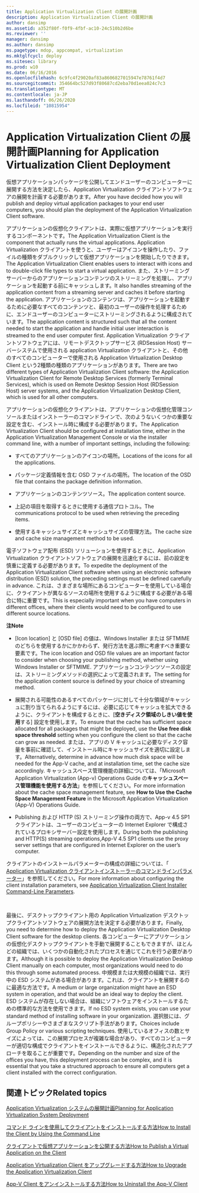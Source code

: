 ```yaml
---
title: Application Virtualization Client の展開計画
description: Application Virtualization Client の展開計画
author: dansimp
ms.assetid: a352f80f-f0f9-4fbf-ac10-24c510b2d6be
ms.reviewer: ''
manager: dansimp
ms.author: dansimp
ms.pagetype: mdop, appcompat, virtualization
ms.mktglfcycl: deploy
ms.sitesec: library
ms.prod: w10
ms.date: 06/16/2016
ms.openlocfilehash: 6c9fc4f29020af83a8606827015947e78761f4d7
ms.sourcegitcommit: 354664bc527d93f80687cd2eba70d1eea024c7c3
ms.translationtype: MT
ms.contentlocale: ja-JP
ms.lasthandoff: 06/26/2020
ms.locfileid: "10815954"
---
```

# <span data-ttu-id="9bcff-103">Application Virtualization Client の展開計画</span><span class="sxs-lookup"><span data-stu-id="9bcff-103">Planning for Application Virtualization Client Deployment</span></span>


<span data-ttu-id="9bcff-104">仮想アプリケーションパッケージを公開してエンドユーザーのコンピューターに展開する方法を決定したら、Application Virtualization クライアントソフトウェアの展開を計画する必要があります。</span><span class="sxs-lookup"><span data-stu-id="9bcff-104">After you have decided how you will publish and deploy virtual application packages to your end user computers, you should plan the deployment of the Application Virtualization Client software.</span></span>

<span data-ttu-id="9bcff-105">アプリケーションの仮想化クライアントは、実際に仮想アプリケーションを実行するコンポーネントです。</span><span class="sxs-lookup"><span data-stu-id="9bcff-105">The Application Virtualization Client is the component that actually runs the virtual applications.</span></span> <span data-ttu-id="9bcff-106">Application Virtualization クライアントを使うと、ユーザーはアイコンを操作したり、ファイルの種類をダブルクリックして仮想アプリケーションを開始したりできます。</span><span class="sxs-lookup"><span data-stu-id="9bcff-106">The Application Virtualization Client enables users to interact with icons and to double-click file types to start a virtual application.</span></span> <span data-ttu-id="9bcff-107">また、ストリーミングサーバーからのアプリケーションコンテンツのストリーミングを処理し、アプリケーションを起動する前にキャッシュします。</span><span class="sxs-lookup"><span data-stu-id="9bcff-107">It also handles streaming of the application content from a streaming server and caches it before starting the application.</span></span> <span data-ttu-id="9bcff-108">アプリケーションのコンテンツは、アプリケーションを起動するために必要なすべてのコンテンツと、最初のユーザーの操作を処理するために、エンドユーザーのコンピューターにストリーミングされるように構成されています。</span><span class="sxs-lookup"><span data-stu-id="9bcff-108">The application content is structured such that all the content needed to start the application and handle initial user interaction is streamed to the end user computer first.</span></span> <span data-ttu-id="9bcff-109">Application Virtualization クライアントソフトウェアには、リモートデスクトップサービス (RDSession Host) サーバーシステムで使用される application Virtualization クライアントと、その他のすべてのコンピューターで使用される Application Virtualization Desktop Client という2種類の種類のアプリケーションがあります。</span><span class="sxs-lookup"><span data-stu-id="9bcff-109">There are two different types of Application Virtualization Client software: the Application Virtualization Client for Remote Desktop Services (formerly Terminal Services), which is used on Remote Desktop Session Host (RDSession Host) server systems, and the Application Virtualization Desktop Client, which is used for all other computers.</span></span>

<span data-ttu-id="9bcff-110">アプリケーションの仮想化クライアントは、アプリケーションの仮想化管理コンソールまたはインストーラーのコマンドラインで、次のようないくつかの重要な設定を含む、インストール時に構成する必要があります。</span><span class="sxs-lookup"><span data-stu-id="9bcff-110">The Application Virtualization Client should be configured at installation time, either in the Application Virtualization Management Console or via the installer command line, with a number of important settings, including the following:</span></span>

-   <span data-ttu-id="9bcff-111">すべてのアプリケーションのアイコンの場所。</span><span class="sxs-lookup"><span data-stu-id="9bcff-111">Locations of the icons for all the applications.</span></span>

-   <span data-ttu-id="9bcff-112">パッケージ定義情報を含む OSD ファイルの場所。</span><span class="sxs-lookup"><span data-stu-id="9bcff-112">The location of the OSD file that contains the package definition information.</span></span>

-   <span data-ttu-id="9bcff-113">アプリケーションのコンテンツソース。</span><span class="sxs-lookup"><span data-stu-id="9bcff-113">The application content source.</span></span>

-   <span data-ttu-id="9bcff-114">上記の項目を取得するときに使用する通信プロトコル。</span><span class="sxs-lookup"><span data-stu-id="9bcff-114">The communications protocol to be used when retrieving the preceding items.</span></span>

-   <span data-ttu-id="9bcff-115">使用するキャッシュサイズとキャッシュサイズの管理方法。</span><span class="sxs-lookup"><span data-stu-id="9bcff-115">The cache size and cache size management method to be used.</span></span>

<span data-ttu-id="9bcff-116">電子ソフトウェア配布 (ESD) ソリューションを使用するときに、Application Virtualization クライアントソフトウェアの展開を迅速化するには、前の設定を慎重に定義する必要があります。</span><span class="sxs-lookup"><span data-stu-id="9bcff-116">To expedite the deployment of the Application Virtualization Client software when using an electronic software distribution (ESD) solution, the preceding settings must be defined carefully in advance.</span></span> <span data-ttu-id="9bcff-117">これは、さまざまな場所にあるコンピューターを使用している場合に、クライアントが異なるソースの場所を使用するように構成する必要がある場合に特に重要です。</span><span class="sxs-lookup"><span data-stu-id="9bcff-117">This is especially important when you have computers in different offices, where their clients would need to be configured to use different source locations.</span></span>

**<span data-ttu-id="9bcff-118">注</span><span class="sxs-lookup"><span data-stu-id="9bcff-118">Note</span></span>**  
-   <span data-ttu-id="9bcff-119">[Icon location] と [OSD file] の値は、Windows Installer または SFTMIME のどちらを使用するかにかかわらず、発行方法を選ぶ際に考慮すべき重要な要素です。</span><span class="sxs-lookup"><span data-stu-id="9bcff-119">The icon location and OSD file values are an important factor to consider when choosing your publishing method, whether using Windows Installer or SFTMIME.</span></span> <span data-ttu-id="9bcff-120">アプリケーションコンテンツソースの設定は、ストリーミングメソッドの選択によって定義されます。</span><span class="sxs-lookup"><span data-stu-id="9bcff-120">The setting for the application content source is defined by your choice of streaming method.</span></span>

-   <span data-ttu-id="9bcff-121">展開される可能性のあるすべてのパッケージに対して十分な領域がキャッシュに割り当てられるようにするには、必要に応じてキャッシュを拡大できるように、クライアントを構成するときに、[**空きディスク領域のしきい値を使用**する] 設定を使用します。</span><span class="sxs-lookup"><span data-stu-id="9bcff-121">To ensure that the cache has sufficient space allocated for all packages that might be deployed, use the **Use free disk space threshold** setting when you configure the client so that the cache can grow as needed.</span></span> <span data-ttu-id="9bcff-122">または、アプリの V キャッシュに必要なディスク容量を事前に確認して、インストール時にキャッシュサイズを適切に設定します。</span><span class="sxs-lookup"><span data-stu-id="9bcff-122">Alternatively, determine in advance how much disk space will be needed for the App-V cache, and at installation time, set the cache size accordingly.</span></span> <span data-ttu-id="9bcff-123">キャッシュスペース管理機能の詳細については、「Microsoft Application Virtualization (App-v) Operations Guide の**キャッシュスペース管理機能を使用する方法**」を参照してください。</span><span class="sxs-lookup"><span data-stu-id="9bcff-123">For more information about the cache space management feature, see **How to Use the Cache Space Management Feature** in the Microsoft Application Virtualization (App-V) Operations Guide.</span></span>

-   <span data-ttu-id="9bcff-124">Publishing および HTTP (S) ストリーミング操作の両方で、App-v 4.5 SP1 クライアントは、ユーザーのコンピューターの Internet Explorer で構成されているプロキシサーバー設定を使用します。</span><span class="sxs-lookup"><span data-stu-id="9bcff-124">During both the publishing and HTTP(S) streaming operations,App-V 4.5 SP1 clients use the proxy server settings that are configured in Internet Explorer on the user’s computer.</span></span>

<span data-ttu-id="9bcff-125">クライアントのインストールパラメーターの構成の詳細については、「 [Application Virtualization クライアントインストーラーのコマンドラインパラメーター](application-virtualization-client-installer-command-line-parameters.md)」を参照してください。</span><span class="sxs-lookup"><span data-stu-id="9bcff-125">For more information about configuring the client installation parameters, see [Application Virtualization Client Installer Command-Line Parameters](application-virtualization-client-installer-command-line-parameters.md).</span></span>

 

<span data-ttu-id="9bcff-126">最後に、デスクトップクライアント用の Application Virtualization デスクトップクライアントソフトウェアの展開方法を決定する必要があります。</span><span class="sxs-lookup"><span data-stu-id="9bcff-126">Finally, you need to determine how to deploy the Application Virtualization Desktop Client software for the desktop clients.</span></span> <span data-ttu-id="9bcff-127">各コンピューターにアプリケーションの仮想化デスクトップクライアントを手動で展開することもできますが、ほとんどの組織では、いくつかの自動化されたプロセスを通じてこれを行う必要があります。</span><span class="sxs-lookup"><span data-stu-id="9bcff-127">Although it is possible to deploy the Application Virtualization Desktop Client manually on each computer, most organizations would need to do this through some automated process.</span></span> <span data-ttu-id="9bcff-128">中規模または大規模の組織では、実行中の ESD システムがある場合があります。これは、クライアントを展開するのに最適な方法です。</span><span class="sxs-lookup"><span data-stu-id="9bcff-128">A medium or large organization might have an ESD system in operation, and that would be an ideal way to deploy the client.</span></span> <span data-ttu-id="9bcff-129">ESD システムが存在しない場合は、組織にソフトウェアをインストールするための標準的な方法を使用できます。</span><span class="sxs-lookup"><span data-stu-id="9bcff-129">If no ESD system exists, you can use your standard method of installing software in your organization.</span></span> <span data-ttu-id="9bcff-130">選択肢には、グループポリシーやさまざまなスクリプト手法があります。</span><span class="sxs-lookup"><span data-stu-id="9bcff-130">Choices include Group Policy or various scripting techniques.</span></span> <span data-ttu-id="9bcff-131">使用しているオフィスの数とサイズによっては、この展開プロセスが複雑な場合があり、すべてのコンピューターが適切な構成でクライアントをインストールできるように、構造化されたアプローチを取ることが重要です。</span><span class="sxs-lookup"><span data-stu-id="9bcff-131">Depending on the number and size of the offices you have, this deployment process can be complex, and it is essential that you take a structured approach to ensure all computers get a client installed with the correct configuration.</span></span>

## <span data-ttu-id="9bcff-132">関連トピック</span><span class="sxs-lookup"><span data-stu-id="9bcff-132">Related topics</span></span>


[<span data-ttu-id="9bcff-133">Application Virtualization システムの展開計画</span><span class="sxs-lookup"><span data-stu-id="9bcff-133">Planning for Application Virtualization System Deployment</span></span>](planning-for-application-virtualization-system-deployment.md)

[<span data-ttu-id="9bcff-134">コマンド ラインを使用してクライアントをインストールする方法</span><span class="sxs-lookup"><span data-stu-id="9bcff-134">How to Install the Client by Using the Command Line</span></span>](how-to-install-the-client-by-using-the-command-line-new.md)

[<span data-ttu-id="9bcff-135">クライアントで仮想アプリケーションを公開する方法</span><span class="sxs-lookup"><span data-stu-id="9bcff-135">How to Publish a Virtual Application on the Client</span></span>](how-to-publish-a-virtual-application-on-the-client.md)

[<span data-ttu-id="9bcff-136">Application Virtualization Client をアップグレードする方法</span><span class="sxs-lookup"><span data-stu-id="9bcff-136">How to Upgrade the Application Virtualization Client</span></span>](how-to-upgrade-the-application-virtualization-client.md)

[<span data-ttu-id="9bcff-137">App-V Client をアンインストールする方法</span><span class="sxs-lookup"><span data-stu-id="9bcff-137">How to Uninstall the App-V Client</span></span>](how-to-uninstall-the-app-v-client.md)

 

 





